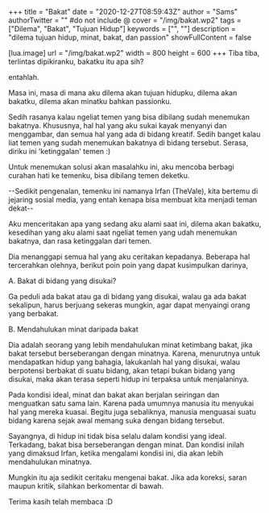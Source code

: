 +++
title = "Bakat"
date = "2020-12-27T08:59:43Z"
author = "Sams"
authorTwitter = "" #do not include @
cover = "/img/bakat.wp2"
tags = ["Dilema", "Bakat", "Tujuan Hidup"]
keywords = ["", ""]
description = "dilema tujuan hidup, minat, bakat, dan passion"
showFullContent = false

[lua.image]
url = "/img/bakat.wp2"
width = 800
height = 600
+++
Tiba tiba, terlintas dipikiranku, bakatku itu apa sih?

entahlah. 

Masa ini, masa di mana aku dilema akan tujuan hidupku, dilema akan bakatku, dilema akan minatku bahkan passionku. 

Sedih rasanya kalau ngeliat temen yang bisa dibilang sudah menemukan bakatnya. Khususnya, hal hal yang aku sukai kayak menyanyi dan menggambar, dan semua hal yang ada di bidang kreatif. Sedih banget kalau liat temen yang sudah menemukan bakatnya di bidang tersebut. Serasa, diriku ini 'ketinggalan' temen :)

Untuk menemukan solusi akan masalahku ini, aku mencoba berbagi curahan hati ke temenku, bisa dibilang temen deketku.

--Sedikit pengenalan, temenku ini namanya Irfan (TheVale), kita bertemu di jejaring sosial media, yang entah kenapa bisa membuat kita menjadi teman dekat--

Aku menceritakan apa yang sedang aku alami saat ini, dilema akan bakatku, kesedihan yang aku alami saat ngeliat temen yang udah menemukan bakatnya, dan rasa ketinggalan dari temen.

Dia menanggapi semua hal yang aku ceritakan kepadanya. Beberapa hal tercerahkan olehnya, berikut poin poin yang dapat kusimpulkan darinya,

A. Bakat di bidang yang disukai?<br>

Ga peduli ada bakat atau ga di bidang yang disukai, walau ga ada bakat sekalipun, harus berjuang sekeras mungkin, agar dapat menyaingi orang yang berbakat. 

B. Mendahulukan minat daripada bakat<br>

Dia adalah seorang yang lebih mendahulukan minat ketimbang bakat, jika bakat tersebut berseberangan dengan minatnya. Karena, menurutnya untuk mendapatkan hidup yang bahagia, lakukanlah hal yang disukai, walau berpotensi berbakat di suatu bidang, akan tetapi bukan bidang yang disukai, maka akan terasa seperti hidup ini terpaksa untuk menjalaninya.

Pada kondisi ideal, minat dan bakat akan berjalan seiringan dan menguatkan satu sama lain. Karena pada umumnya manusia itu menyukai hal yang mereka kuasai. Begitu juga sebaliknya, manusia menguasai suatu bidang karena sejak awal memang suka dengan bidang tersebut.

Sayangnya, di hidup ini tidak bisa selalu dalam kondisi yang ideal. Terkadang, bakat bisa berseberangan dengan minat. Dan kondisi inilah yang dimaksud Irfan, ketika mengalami kondisi ini, dia akan lebih mendahulukan minatnya.

Mungkin itu aja sedikit ceritaku mengenai bakat. Jika ada koreksi, saran maupun kritik, silahkan berkomentar di bawah.

Terima kasih telah membaca :D